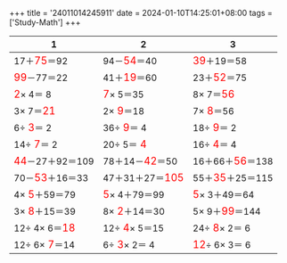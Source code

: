 +++ 
title = '24011014245911' 
date = 2024-01-10T14:25:01+08:00 
tags = ['Study-Math'] 
+++ 

1 | 2 | 3 
-- | -- | -- 
17＋<font color=red size=4>75</font>＝92 | 94－<font color=red size=4>54</font>＝40 | <font color=red size=4>39</font>＋19＝58 
<font color=red size=4>99</font>－77＝22 | 41＋<font color=red size=4>19</font>＝60 | 23＋<font color=red size=4>52</font>＝75 
<font color=red size=4> 2</font>× 4＝ 8 | <font color=red size=4> 7</font>× 5＝35 |  8× 7＝<font color=red size=4>56</font> 
 3× 7＝<font color=red size=4>21</font> |  2×<font color=red size=4> 9</font>＝18 |  7×<font color=red size=4> 8</font>＝56 
 6÷<font color=red size=4> 3</font>＝ 2 | 36÷<font color=red size=4> 9</font>＝ 4 | 18÷<font color=red size=4> 9</font>＝ 2 
14÷<font color=red size=4> 7</font>＝ 2 | 20÷ 5＝<font color=red size=4> 4</font> | 16÷<font color=red size=4> 4</font>＝ 4 
<font color=red size=4>44</font>－27＋92＝109 | 78＋14－<font color=red size=4>42</font>＝50 | 16＋66＋<font color=red size=4>56</font>＝138 
70－<font color=red size=4>53</font>＋16＝33 | 47＋31＋27＝<font color=red size=4>105</font> | 55＋<font color=red size=4>35</font>＋25＝115 
 4×<font color=red size=4> 5</font>＋59＝79 | <font color=red size=4> 5</font>× 4＋79＝99 | <font color=red size=4> 5</font>× 3＋49＝64 
 3×<font color=red size=4> 8</font>＋15＝39 |  8×<font color=red size=4> 2</font>＋14＝30 |  5× 9＋<font color=red size=4>99</font>＝144 
12÷ 4× 6＝<font color=red size=4>18</font> | 12÷<font color=red size=4> 4</font>× 5＝15 | 24÷<font color=red size=4> 8</font>× 2＝ 6 
12÷ 6×<font color=red size=4> 7</font>＝14 |  6÷<font color=red size=4> 3</font>× 2＝ 4 | <font color=red size=4>12</font>÷ 6× 3＝ 6 

